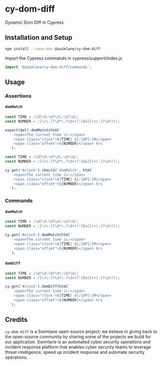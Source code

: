# cy-dom-diff

Dynamic Dom Diff in Cypress

## Installation and Setup

```bash
npm install --save-dev @swimlane/cy-dom-diff
```

Import the Cypress commands in cypress/support/index.js

```js
import '@swimlane/cy-dom-diff/commands';
```

## Usage

### Assertions

#### `domMatch`

```js
const TIME = /\d?\d:\d?\d\:\d?\d/;
const NUMBER = /[\+\-]?\d*\.?\d+(?:[Ee][\+\-]?\d+)?/;

expect($el).domMatch(html`
    <span>The current time is:</span>
    <span class="clock">${TIME} ${/[AP]/}M</span>
    <span class="offset">${NUMBER}</span> hrs
  `);
```

```js
const TIME = /\d?\d:\d?\d\:\d?\d/;
const NUMBER = /[\+\-]?\d*\.?\d+(?:[Ee][\+\-]?\d+)?/;

cy.get('#clock').should('domMatch', html`
    <span>The current time is:</span>
    <span class="clock">${TIME} ${/[AP]/}M</span>
    <span class="offset">${NUMBER}</span> hrs
  `);
```

### Commands

#### `domMatch`

```js
const TIME = /\d?\d:\d?\d\:\d?\d/;
const NUMBER = /[\+\-]?\d*\.?\d+(?:[Ee][\+\-]?\d+)?/;

cy.get('#clock').domMatch(html`
    <span>The current time is:</span>
    <span class="clock">${TIME} ${/[AP]/}M</span>
    <span class="offset">${NUMBER}</span> hrs
  `);
```

#### `domDiff`

```js
const TIME = /\d?\d:\d?\d\:\d?\d/;
const NUMBER = /[\+\-]?\d*\.?\d+(?:[Ee][\+\-]?\d+)?/;

cy.get('#clock').domDiff(html`
    <span>The current time is:</span>
    <span class="clock">${TIME} ${/[AP]/}M</span>
    <span class="offset">${NUMBER}</span> hrs
  `);
```

## Credits

`cy-dom-diff` is a Swimlane open-source project; we believe in giving back to the open-source community by sharing some of the projects we build for our application. Swimlane is an automated cyber security operations and incident response platform that enables cyber security teams to leverage threat intelligence, speed up incident response and automate security operations.